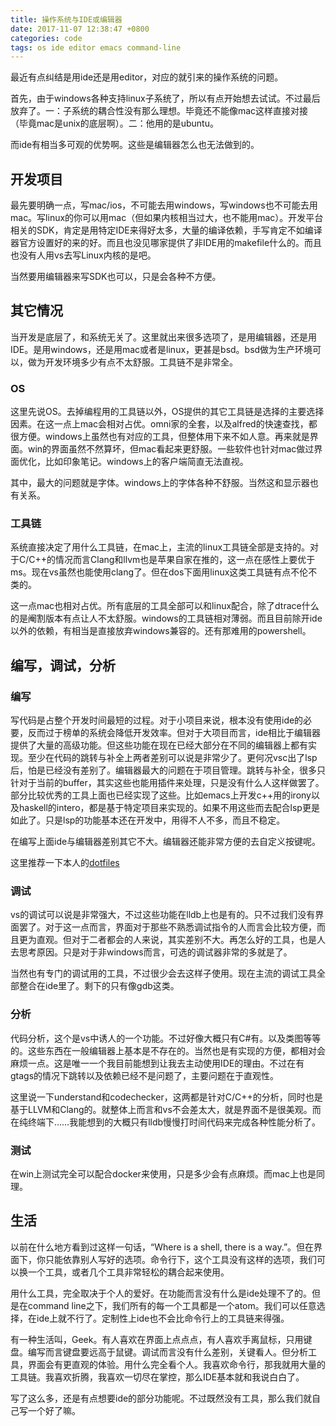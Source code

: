```yaml
---
title: 操作系统与IDE或编辑器
date: 2017-11-07 12:38:47 +0800
categories: code
tags: os ide editor emacs command-line
---
```


最近有点纠结是用ide还是用editor，对应的就引来的操作系统的问题。

首先，由于windows各种支持linux子系统了，所以有点开始想去试试。不过最后放弃了。一：子系统的耦合性没有那么理想。毕竟还不能像mac这样直接对接（毕竟mac是unix的底层啊）。二：他用的是ubuntu。

而ide有相当多可观的优势啊。这些是编辑器怎么也无法做到的。

## 开发项目
最先要明确一点，写mac/ios，不可能去用windows，写windows也不可能去用mac。写linux的你可以用mac（但如果内核相当过大，也不能用mac）。开发平台相关的SDK，肯定是用特定IDE来得好太多，大量的编译依赖，手写肯定不如编译器官方设置好的来的好。而且也没见哪家提供了非IDE用的makefile什么的。而且也没有人用vs去写Linux内核的是吧。

当然要用编辑器来写SDK也可以，只是会各种不方便。

## 其它情况
当开发是底层了，和系统无关了。这里就出来很多选项了，是用编辑器，还是用IDE。是用windows，还是用mac或者是linux，更甚是bsd。bsd做为生产环境可以，做为开发环境多少有点不太舒服。工具链不是非常全。

### OS
这里先说OS。去掉编程用的工具链以外，OS提供的其它工具链是选择的主要选择因素。在这一点上mac会相对占优。omni家的全套，以及alfred的快速查找，都很方便。windows上虽然也有对应的工具，但整体用下来不如人意。再来就是界面。win的界面虽然不然算坏，但mac看起来更舒服。一些软件也针对mac做过界面优化，比如印象笔记。windows上的客户端简直无法直视。

其中，最大的问题就是字体。windows上的字体各种不舒服。当然这和显示器也有关系。

### 工具链
系统直接决定了用什么工具链，在mac上，主流的linux工具链全部是支持的。对于C/C++的情况而言Clang和llvm也是苹果自家在推的，这一点在感性上要优于ms。现在vs虽然也能使用clang了。但在dos下面用linux这类工具链有点不伦不类的。

这一点mac也相对占优。所有底层的工具全部可以和linux配合，除了dtrace什么的是阉割版本有点让人不太舒服。windows的工具链相对薄弱。而且目前除开ide以外的依赖，有相当是直接放弃windows兼容的。还有那难用的powershell。

## 编写，调试，分析
### 编写
写代码是占整个开发时间最短的过程。对于小项目来说，根本没有使用ide的必要，反而过于榜单的系统会降低开发效率。但对于大项目而言，ide相比于编辑器提供了大量的高级功能。但这些功能在现在已经大部分在不同的编辑器上都有实现。至少在代码的跳转与补全上两者差别可以说是非常少了。更何况vsc出了lsp后，怕是已经没有差别了。编辑器最大的问题在于项目管理。跳转与补全，很多只针对于当前的buffer，其实这些也能用插件来处理，只是没有什么人这样做罢了。部分比较优秀的工具上面也已经实现了这些。比如emacs上开发c++用的irony以及haskell的intero，都是基于特定项目来实现的。如果不用这些而去配合lsp更是如此了。只是lsp的功能基本还在开发中，用得不人不多，而且不稳定。

在编写上面ide与编辑器差别其它不大。编辑器还能非常方便的去自定义按键呢。

这里推荐一下本人的[dotfiles](https://github.com/VonFry/dotfiles)

### 调试
vs的调试可以说是非常强大，不过这些功能在lldb上也是有的。只不过我们没有界面罢了。对于这一点而言，界面对于那些不熟悉调试指令的人而言会比较方便，而且更为直观。但对于二者都会的人来说，其实差别不大。再怎么好的工具，也是人去思考原因。只是对于非windows而言，可选的调试器非常的多就是了。

当然也有专门的调试用的工具，不过很少会去这样子使用。现在主流的调试工具全部整合在ide里了。剩下的只有像gdb这类。

### 分析
代码分析，这个是vs中诱人的一个功能。不过好像大概只有C#有。以及类图等等的。这些东西在一般编辑器上基本是不存在的。当然也是有实现的方便，都相对会麻烦一点。这是唯一一个我目前能想到让我去主动使用IDE的理由。不过在有gtags的情况下跳转以及依赖已经不是问题了，主要问题在于直观性。

这里说一下understand和codechecker，这两都是针对C/C++的分析，同时也是基于LLVM和Clang的。就整体上而言和vs不会差太大，就是界面不是很美观。而在纯终端下……我能想到的大概只有lldb慢慢打时间代码来完成各种性能分析了。

### 测试
在win上测试完全可以配合docker来使用，只是多少会有点麻烦。而mac上也是同理。

## 生活
以前在什么地方看到过这样一句话，“Where is a shell, there is a way.”。但在界面下，你只能依靠别人写好的选项。命令行下，这个工具没有这样的选项，我们可以换一个工具，或者几个工具非常轻松的耦合起来使用。

用什么工具，完全取决于个人的爱好。在功能而言没有什么是ide处理不了的。但是在command line之下，我们所有的每一个工具都是一个atom。我们可以任意选择，在ide上就不行了。定制性上ide也不会比命令行上的工具链来得强。

有一种生活叫，Geek。有人喜欢在界面上点点点，有人喜欢手离鼠标，只用键盘。编写而言键盘要远高于鼠键。调试而言没有什么差别，关键看人。但分析工具，界面会有更直观的体验。用什么完全看个人。我喜欢命令行，那我就用大量的工具链。我喜欢折腾，我喜欢一切尽在掌控，那么IDE基本就和我说白白了。

写了这么多，还是有点想要ide的部分功能呢。不过既然没有工具，那么我们就自己写一个好了嘛。

